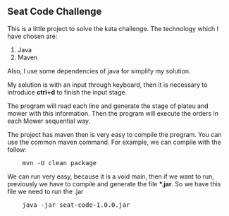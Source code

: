 ## Seat Code Challenge

This is a little project to solve the kata challenge.
The technology which I have chosen are:

1. Java
2. Maven

Also, I use some dependencies of java for simplify my solution.

My solution is with an input through keyboard, then it is necessary to introduce **ctrl+d** to finish the input stage.

The program will read each line and generate the stage of plateu and mower with this information. Then the program will execute the orders in each Mower sequential way.

The project has maven then is very easy to compile the program.
You can use the common maven command.
For example, we can compile with the follow:
<pre>
    mvn -U clean package
</pre>

We can run very easy, because it is a void main, then if we want to run, previously we have to compile and generate the file **\*.jar**. So we have this file we need to run the .jar
<pre>
    java -jar seat-code-1.0.0.jar
</pre>